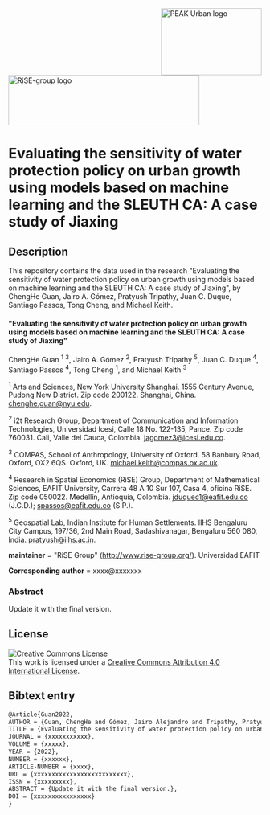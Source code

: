 <img src="figs/PEAKurban.png" alt="PEAK Urban logo" align="right" width ="200" height="133">

<img src="figs/logo_rise_eafit.png" alt="RiSE-group logo" align="middle" width ="380" height="100">


Evaluating the sensitivity of water protection policy on urban growth using models based on machine learning and the SLEUTH CA: A case study of Jiaxing
=================================================================================


## Description

This repository contains the data used in the research "Evaluating the sensitivity of water protection policy on urban growth using models based on machine learning and the SLEUTH CA: A case study of Jiaxing", by ChengHe Guan, Jairo A. Gómez, Pratyush Tripathy, Juan C. Duque, Santiago Passos, Tong Cheng, and Michael Keith.

#### "Evaluating the sensitivity of water protection policy on urban growth using models based on machine learning and the SLEUTH CA: A case study of Jiaxing"

ChengHe Guan <sup>1</sup> <sup>3</sup>, Jairo A. Gómez <sup>2</sup>, Pratyush Tripathy <sup>5</sup>, Juan C. Duque <sup>4</sup>, Santiago Passos <sup>4</sup>, Tong Cheng <sup>1</sup>, and Michael Keith <sup>3</sup>

<sup>1</sup> Arts and Sciences, New York University Shanghai. 1555 Century Avenue, Pudong New District. Zip code 200122. Shanghai, China. chenghe.guan@nyu.edu.

<sup>2</sup> i2t Research Group, Department of Communication and Information Technologies, Universidad Icesi, Calle 18 No. 122-135, Pance. Zip code 760031. Cali, Valle del Cauca, Colombia. jagomez3@icesi.edu.co.

<sup>3</sup> COMPAS, School of Anthropology, University of Oxford. 58 Banbury Road, Oxford, OX2 6QS. Oxford, UK. michael.keith@compas.ox.ac.uk.

<sup>4</sup> Research in Spatial Economics (RiSE) Group, Department of Mathematical Sciences, EAFIT University, Carrera 48 A 10 Sur 107, Casa 4, oficina RiSE. Zip code 050022. Medellín, Antioquia, Colombia. jduquec1@eafit.edu.co (J.C.D.); spassos@eafit.edu.co (S.P.).

<sup>5</sup> Geospatial Lab, Indian Institute for Human Settlements. IIHS Bengaluru City Campus, 197/36, 2nd Main Road, Sadashivanagar, Bengaluru 560 080, India. pratyush@iihs.ac.in.

__maintainer__ = "RiSE Group"  (http://www.rise-group.org/). Universidad EAFIT

__Corresponding author__ = xxxx@xxxxxxx

### Abstract

Update it with the final version.

## License

<a rel="license" href="http://creativecommons.org/licenses/by/4.0/"><img alt="Creative Commons License" style="border-width:0" src="https://i.creativecommons.org/l/by/4.0/88x31.png" /></a><br />This work is licensed under a <a rel="license" href="http://creativecommons.org/licenses/by/4.0/">Creative Commons Attribution 4.0 International License</a>.

## Bibtext entry

```tex
@Article{Guan2022,
AUTHOR = {Guan, ChengHe and Gómez, Jairo Alejandro and Tripathy, Pratyush and Duque, Juan Carlos and Passos, Santiago and Cheng, Tong and Keith, Michael},
TITLE = {Evaluating the sensitivity of water protection policy on urban growth using models based on machine learning and the SLEUTH CA: A case study of Jiaxing},
JOURNAL = {xxxxxxxxxxx},
VOLUME = {xxxxx},
YEAR = {2022},
NUMBER = {xxxxxx},
ARTICLE-NUMBER = {xxxx},
URL = {xxxxxxxxxxxxxxxxxxxxxxxxxx},
ISSN = {xxxxxxxxx},
ABSTRACT = {Update it with the final version.},
DOI = {xxxxxxxxxxxxxxxx}
}
```
